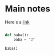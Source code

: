 # Main notes

Here's a [link](www.baba.com)


```python

def baba():
    baba = "3"
    
baba()
    
```



